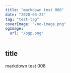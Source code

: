 ```yaml
---
title: "markdown test 008"
date: "2020-03-23"
tag: "test-tag"
coverImage: "/no-image.png"
ogImage:
  url: "/ogp.png"
---
```


## title

markdown test 008
